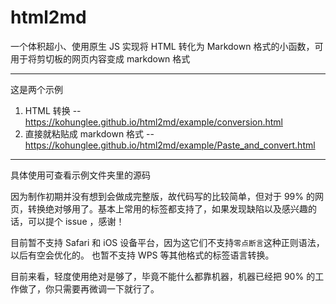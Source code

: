 # html2md
一个体积超小、使用原生 JS 实现将 HTML 转化为 Markdown 格式的小函数，可用于将剪切板的网页内容变成 markdown 格式

-----

这是两个示例

1. HTML 转换 -- https://kohunglee.github.io/html2md/example/conversion.html
2. 直接就粘贴成 markdown 格式 -- https://kohunglee.github.io/html2md/example/Paste_and_convert.html

-----

具体使用可查看示例文件夹里的源码

因为制作初期并没有想到会做成完整版，故代码写的比较简单，但对于 99% 的网页，转换绝对够用了。基本上常用的标签都支持了，如果发现缺陷以及感兴趣的话，可以提个 issue ，感谢！

目前暂不支持 Safari 和 iOS 设备平台，因为这它们不支持`零点断言`这种正则语法，以后有空会优化的。
也暂不支持 WPS 等其他格式的标签语言转换。

目前来看，轻度使用绝对是够了，毕竟不能什么都靠机器，机器已经把 90% 的工作做了，你只需要再微调一下就行了。
